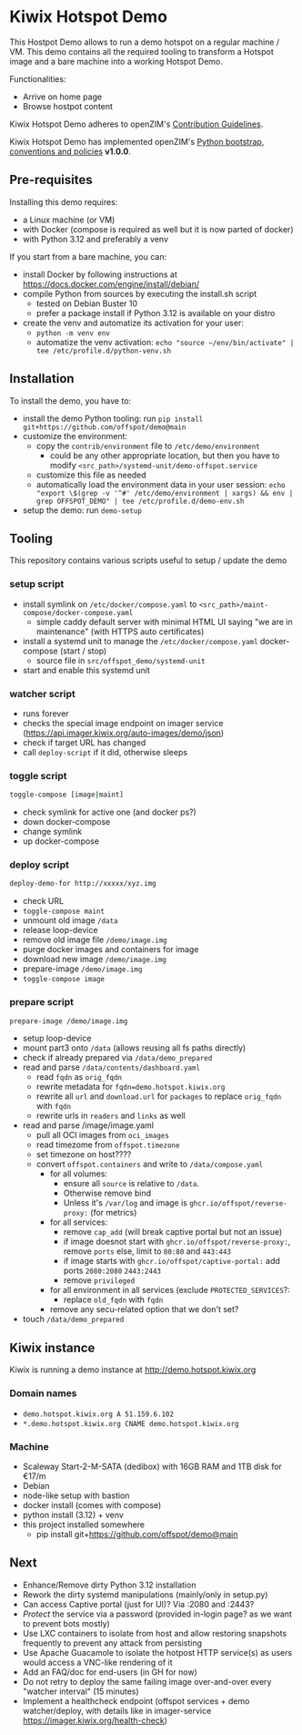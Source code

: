 # Kiwix Hotspot Demo

This Hostpot Demo allows to run a demo hotspot on a regular machine / VM. This demo contains all the required tooling to transform a Hotspot image and a bare machine into a working Hotspot Demo.

Functionalities:
- Arrive on home page
- Browse hostpot content

Kiwix Hotspot Demo adheres to openZIM's [Contribution Guidelines](https://github.com/openzim/overview/wiki/Contributing).

Kiwix Hotspot Demo has implemented openZIM's [Python bootstrap, conventions and policies](https://github.com/openzim/_python-bootstrap/docs/Policy.md) **v1.0.0**.

## Pre-requisites

Installing this demo requires:
- a Linux machine (or VM)
- with Docker (compose is required as well but it is now parted of docker)
- with Python 3.12 and preferably a venv

If you start from a bare machine, you can:
- install Docker by following instructions at https://docs.docker.com/engine/install/debian/
- compile Python from sources by executing the install.sh script
  - tested on Debian Buster 10
  - prefer a package install if Python 3.12 is available on your distro
- create the venv and automatize its activation for your user:
  - `python -m venv env`
  - automatize the venv activation: `echo "source ~/env/bin/activate" | tee /etc/profile.d/python-venv.sh`

## Installation

To install the demo, you have to:
- install the demo Python tooling: run `pip install git+https://github.com/offspot/demo@main`
- customize the environment:
  - copy the `contrib/environment` file to `/etc/demo/environment`
    - could be any other appropriate location, but then you have to modify `<src_path>/systemd-unit/demo-offspot.service`
  - customize this file as needed
  - automatically load the environment data in your user session: `echo "export \$(grep -v '^#' /etc/demo/environment | xargs) && env | grep OFFSPOT_DEMO" | tee /etc/profile.d/demo-env.sh`
- setup the demo: run `demo-setup`

## Tooling

This repository contains various scripts useful to setup / update the demo

### setup script

- install symlink on `/etc/docker/compose.yaml` to `<src_path>/maint-compose/docker-compose.yaml`
  - simple caddy default server with minimal HTML UI saying "we are in maintenance" (with HTTPS auto certificates)
- install a systemd unit to manage the `/etc/docker/compose.yaml` docker-compose (start / stop)
  - source file in `src/offspot_demo/systemd-unit`
- start and enable this systemd unit

### watcher script

- runs forever
- checks the special image endpoint on imager service (https://api.imager.kiwix.org/auto-images/demo/json)
- check if target URL has changed
- call `deploy-script` if it did, otherwise sleeps

### toggle script

```sh
toggle-compose [image|maint]
```

- check symlink for active one (and docker ps?)
- down docker-compose
- change symlink
- up docker-compose

### deploy script

```sh
deploy-demo-for http://xxxxx/xyz.img
```

- check URL
- `toggle-compose maint`
- unmount old image `/data`
- release loop-device
- remove old image file `/demo/image.img`
- purge docker images and containers for image
- download new image `/demo/image.img`
- prepare-image `/demo/image.img`
- `toggle-compose image`


### prepare script

```sh
prepare-image /demo/image.img
```

- setup loop-device
- mount part3 onto `/data` (allows reusing all fs paths directly)
- check if already prepared via `/data/demo_prepared`
- read and parse `/data/contents/dashboard.yaml`
  - read `fqdn` as `orig_fqdn`
  - rewrite metadata for `fqdn=demo.hotspot.kiwix.org`
  - rewrite all `url` and `download.url` for `packages` to replace `orig_fqdn` with `fqdn`
  - rewrite urls in `readers` and `links` as well
- read and parse /image/image.yaml
  - pull all OCI images from `oci_images`
  - read timezome from `offspot.timezone`
  - set timezone on host????
  - convert `offspot.containers` and write to `/data/compose.yaml`
    - for all volumes:
      - ensure all `source` is relative to `/data`.
      - Otherwise remove bind
      - Unless it's `/var/log` and image is `ghcr.io/offspot/reverse-proxy:` (for metrics)
    - for all services:
      - remove `cap_add` (will break captive portal but not an issue)
      - if image doesnot start with `ghcr.io/offspot/reverse-proxy:`, remove `ports` else, limit to `80:80` and `443:443`
      - if image starts with `ghcr.io/offspot/captive-portal:` add ports `2080:2080` `2443:2443`
      - remove `privileged`
    - for all environment in all services (exclude `PROTECTED_SERVICES`?:
      - replace `old_fqdn` with `fqdn`
    - remove any secu-related option that we don't set?
- touch `/data/demo_prepared`

## Kiwix instance

Kiwix is running a demo instance at http://demo.hotspot.kiwix.org

### Domain names

- `demo.hotspot.kiwix.org A 51.159.6.102`
- `*.demo.hotspot.kiwix.org CNAME demo.hotspot.kiwix.org`

### Machine

- Scaleway Start-2-M-SATA (dedibox) with 16GB RAM and 1TB disk for €17/m
- Debian
- node-like setup with bastion
- docker install (comes with compose)
- python install (3.12) + venv
- this project installed somewhere
  - pip install git+https://github.com/offspot/demo@main

## Next

- Enhance/Remove dirty Python 3.12 installation
- Rework the dirty systemd manipulations (mainly/only in setup.py)
- Can access Captive portal (just for UI)? Via :2080 and :2443?
- _Protect_ the service via a password (provided in-login page? as we want to prevent bots mostly)
- Use LXC containers to isolate from host and allow restoring snapshots frequently to prevent any attack from persisting
- Use Apache Guacamole to isolate the hotpost HTTP service(s) as users would access a VNC-like rendering of it
- Add an FAQ/doc for end-users (in GH for now)
- Do not retry to deploy the same failing image over-and-over every "watcher interval" (15 minutes)
- Implement a healthcheck endpoint (offspot services + demo watcher/deploy, with details like in imager-service https://imager.kiwix.org/health-check)
